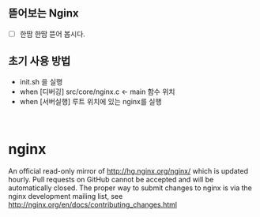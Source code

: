 
## 뜯어보는 Nginx
- [ ] 한땀 한땀 뜯어 봅시다.

## 초기  사용 방법
- init.sh 을 실행
- when [디버깅] src/core/nginx.c <- main 함수 위치
- when [서버실행] 루트 위치에 있는 nginx를 실행

</br>

# nginx
An official read-only mirror of http://hg.nginx.org/nginx/ which is updated hourly. Pull requests on GitHub cannot be accepted and will be automatically closed. The proper way to submit changes to nginx is via the nginx development mailing list, see http://nginx.org/en/docs/contributing_changes.html

